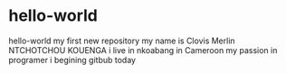 # hello-world
hello-world my first new repository
my name is Clovis Merlin NTCHOTCHOU KOUENGA i live in nkoabang in Cameroon my passion in programer
i begining gitbub today

